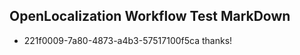 ## OpenLocalization Workflow Test MarkDown
* 221f0009-7a80-4873-a4b3-57517100f5ca thanks!

<!--HONumber=Sep16_HO2-->


